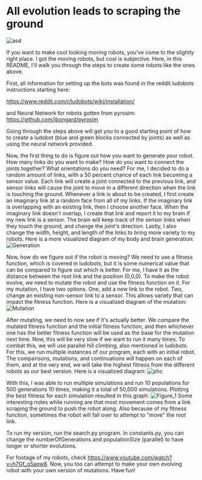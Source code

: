 # All evolution leads to scraping the ground

![asd](https://user-images.githubusercontent.com/67875325/225191557-c014bd6d-df3e-4bfa-af37-2f404947a561.gif)

If you want to make cool looking moving robots, you've come to the slightly right place. I got the moving robots, but cool is subjective. Here, in this README, I'll walk you through the steps to create some robots like the ones above. 

First, all information for setting up the bots was found in the reddit ludobots instructions starting here:

https://www.reddit.com/r/ludobots/wiki/installation/

and Neural Network for robots gotten from pyrosim:
https://github.com/jbongard/pyrosim

Going through the steps above will get you to a good starting point of how to create a ludobot (blue and green blocks connected by joints) as well as using the neural network provided. 

Now, the first thing to do is figure out how you want to generate your robot. How many links do you want to make? How do you want to connect the joints together? What orientations do you need? 
For me, I decided to do a random amount of links, with a 50 percent chance of each link becoming a sensor value. Each link will create a joint connected to the previous link, and sensor links will cause the joint to move in a different direction when the link is touching the ground. Whenever a link is about to be created, I first create an imaginary link at a random face from all of my links. If the imaginary link is overlapping with an existing link, then I choose another face. When the imaginary link doesn't overlap, I create that link and report it to my brain if my new link is a sensor. The brain will keep track of the sensor links when they touch the ground, and change the joint's direction. Lastly, I also change the width, height, and length of the links to bring more variety to my robots. Here is a more visualized diagram of my body and brain generation:
![Generation](https://user-images.githubusercontent.com/67875325/225188446-026ad2f0-0445-4bb5-a8eb-dd5837be0d7c.jpg)

Now, how do we figure out if the robot is moving? We need to use a fitness function, which is covered in ludobots, but it is some numerical value that can be compared to figure out which is better. For me, I have it as the distance between the root link and the position (0,0,0). 
To make the robot evolve, we need to mutate the robot and use the fitness function on it. For my mutation, I have two options. One, add a new link to the robot. Two, change an existing non-sensor link to a sensor. This allows variety that can impact the fitness function. Here is a visualized diagram of the mutation:
![Mutation](https://user-images.githubusercontent.com/67875325/225189030-d7454f8c-6dd8-4c3c-9f23-f7820bbe5b4f.jpg)

After mutating, we need to now see if it's actually better. We compare the mutated fitness function and the initial fitness function, and then whichever one has the better fitness function will be used as the base for the mutation next time. Now, this will be very slow if we want to run it many times. To combat this, we will use parallel hill climbing, also mentioned in ludobots. For this, we run multiple instances of our program, each with an initial robot. The comparisons, mutations, and continuations will happen on each of them, and at the very end, we will take the highest fitness from the different robots as our best version. Here is a visualized diagram: 
![phc](https://user-images.githubusercontent.com/67875325/225189846-3dd6803f-9c1f-497c-b635-ff5a670ae40e.jpg)

With this, I was able to run multiple simulations and run 10 populations for 500 generations 10 times, making it a total of 50,000 simulations. Plotting the best fitness for each simulation resulted in this graph:
![Figure_1](https://user-images.githubusercontent.com/67875325/225190247-d6f5c23c-4c80-428b-8b06-47a6def714d4.png)
Some interesting notes while running are that most movement comes from a link scraping the ground to push the robot along. Also because of my fitness function, sometimes the robot will fall over to attempt to "move" the root link.

To run my version, run the search.py program. In constants.py, you can change the numberOfGenerations and populationSize (parallel) to have longer or shorter evolutions.

For footage of my robots, check https://www.youtube.com/watch?v=h7Gf_g5aqw8.
Now, you too can attempt to make your own evolving robot with your own version of mutations. Have fun!
